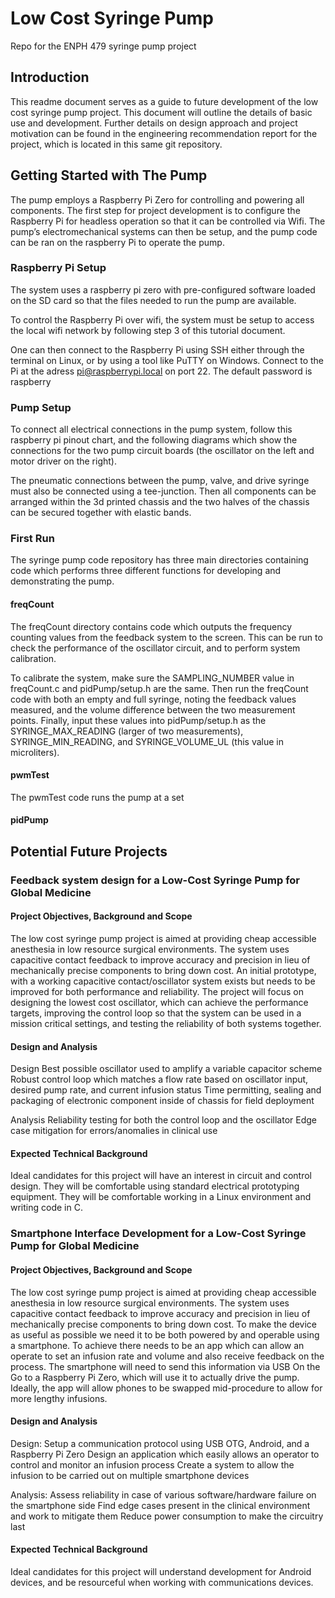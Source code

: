 # Low Cost Syringe Pump
Repo for the ENPH 479 syringe pump project

## Introduction
This readme document serves as a guide to future development of the low cost syringe pump project. This document will outline the details of basic use and development. Further details on design approach and project motivation can be found in the engineering recommendation report for the project, which is located in this same git repository. 

## Getting Started with The Pump
The pump employs a Raspberry Pi Zero for controlling and powering all components. The first step for project development is to configure the Raspberry Pi for headless operation so that it can be controlled via Wifi. The pump’s electromechanical systems can then be setup, and the pump code can be ran on the raspberry Pi to operate the pump.

### Raspberry Pi Setup
The system uses a raspberry pi zero with pre-configured software loaded on the SD card so that the files needed to run the pump are available. 

To control the Raspberry Pi over wifi, the system must be setup to access the local wifi network by following step 3 of this tutorial document.

One can then connect to the Raspberry Pi using SSH either through the terminal on Linux, or by using a tool like PuTTY on Windows. Connect to the Pi at the adress pi@raspberrypi.local on port 22. The default password is raspberry

### Pump Setup
To connect all electrical connections in the pump system, follow this raspberry pi pinout chart, and the following diagrams which show the connections for the two pump circuit boards (the oscillator on the left and motor driver on the right).

The pneumatic connections between the pump, valve, and drive syringe must also be connected using a tee-junction. Then all components can be arranged within the 3d printed chassis and the two halves of the chassis can be secured together with elastic bands. 

### First Run
The syringe pump code repository has three main directories containing code which performs three different functions for developing and demonstrating the pump.

#### freqCount
The freqCount directory contains code which outputs the frequency counting values from the feedback system to the screen. This can be run to check the performance of the oscillator circuit, and to perform system calibration. 

To calibrate the system, make sure the SAMPLING_NUMBER value in freqCount.c and pidPump/setup.h are the same. Then run the freqCount code with both an empty and full syringe, noting the feedback values measured, and the volume difference between the two measurement points. Finally, input these values into pidPump/setup.h as the SYRINGE_MAX_READING (larger of two measurements), SYRINGE_MIN_READING, and SYRINGE_VOLUME_UL (this value in microliters).

#### pwmTest

The pwmTest code runs the pump at a set

#### pidPump

## Potential Future Projects 

### Feedback system design for a Low-Cost Syringe Pump for Global Medicine

#### Project Objectives, Background and Scope
The low cost syringe pump project is aimed at providing cheap accessible anesthesia in low resource surgical environments. The system uses capacitive contact feedback to improve accuracy and precision in lieu of mechanically precise components to bring down cost. An initial prototype, with a working capacitive contact/oscillator system exists but needs to be improved for both performance and reliability. The project will focus on designing the lowest cost oscillator, which can achieve the performance targets, improving the control loop so that the system can be used in a mission critical settings, and testing the reliability of both systems together. 

#### Design and Analysis
Design
Best possible oscillator used to amplify a variable capacitor scheme
Robust control loop which matches a flow rate based on oscillator input, desired pump rate, and current infusion status
Time permitting, sealing and packaging of electronic component inside of chassis for field deployment

Analysis
Reliability testing for both the control loop and the oscillator 
Edge case mitigation for errors/anomalies in clinical use

#### Expected Technical Background
Ideal candidates for this project will have an interest in circuit and control design. They will be comfortable using standard electrical prototyping equipment. They will be comfortable working in a Linux environment and writing code in C. 

### Smartphone Interface Development for a Low-Cost Syringe Pump for Global Medicine

#### Project Objectives, Background and Scope
The low cost syringe pump project is aimed at providing cheap accessible anesthesia in low resource surgical environments. The system uses capacitive contact feedback to improve accuracy and precision in lieu of mechanically precise components to bring down cost. To make the device as useful as possible we need it to be both powered by and operable using a smartphone. To achieve there needs to be an app which can allow an operate to set an infusion rate and volume and also receive feedback on the process. The smartphone will need to send this information via USB On the Go to a Raspberry Pi Zero, which will use it to actually drive the pump. Ideally, the app will allow phones to be swapped mid-procedure to allow for more lengthy infusions.

#### Design and Analysis
Design:
Setup a communication protocol using USB OTG, Android, and a Raspberry Pi Zero
Design an application which easily allows an operator to control and monitor an infusion process 
Create a system to allow the infusion to be carried out on multiple smartphone devices 

Analysis:
Assess reliability in case of various software/hardware failure on the smartphone side
Find edge cases present in the clinical environment and work to mitigate them
Reduce power consumption to make the circuitry last

#### Expected Technical Background
Ideal candidates for this project will understand development for Android devices, and be resourceful when working with communications devices.
